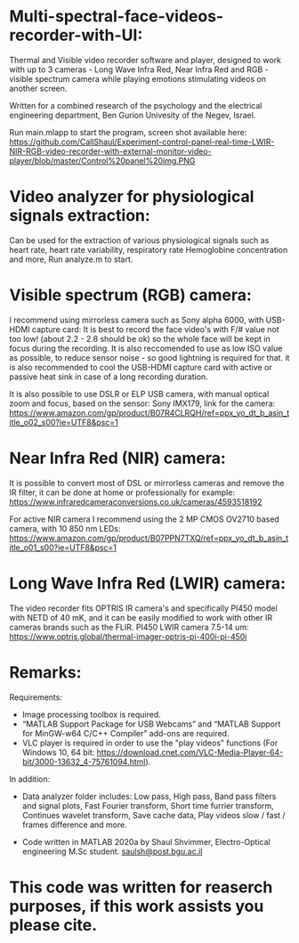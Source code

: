 # Multi-spectral-face-videos-recorder-with-UI: 
Thermal and Visible video recorder software and player, designed to work with up to 3 cameras - Long Wave Infra Red, Near Infra Red and RGB - visible spectrum camera while playing emotions stimulating videos on another screen.

Written for a combined research of the psychology and the electrical engineering department, Ben Gurion Univesity of the Negev, Israel.

Run main.mlapp to start the program, screen shot available here:
https://github.com/CallShaul/Experiment-control-panel-real-time-LWIR-NIR-RGB-video-recorder-with-external-monitor-video-player/blob/master/Control%20panel%20img.PNG

# Video analyzer for physiological signals extraction:
Can be used for the extraction of various physiological signals such as heart rate, heart rate variability, respiratory rate Hemoglobine concentration and more,
Run analyze.m to start.

# Visible spectrum (RGB) camera:
I recommend using mirrorless camera such as Sony alpha 6000, with USB-HDMI capture card:
It is best to record the face video's with F/# value not too low! (about 2.2 - 2.8 should be ok) so the whole face will be kept in focus during the recording. It is also reccomended to use as low ISO value as possible, to reduce sensor noise - so good lightning is required for that. it is also recommended to cool the USB-HDMI capture card with active or passive heat sink in case of a long recording duration.

It is also possible to use DSLR or ELP USB camera, with manual optical zoom and focus, based on the sensor: Sony IMX179, link for the camera:
https://www.amazon.com/gp/product/B07R4CLRQH/ref=ppx_yo_dt_b_asin_title_o02_s00?ie=UTF8&psc=1

# Near Infra Red (NIR) camera:
It is possible to convert most of DSL or mirrorless cameras and remove the IR filter, it can be done at home or professionally for example:
https://www.infraredcameraconversions.co.uk/cameras/4593518192

For active NIR camera I recommend using the 2 MP CMOS OV2710 based camera, with 10 850 nm LEDs:
https://www.amazon.com/gp/product/B07PPN7TXQ/ref=ppx_yo_dt_b_asin_title_o01_s00?ie=UTF8&psc=1


# Long Wave Infra Red (LWIR) camera:
The video recorder fits OPTRIS IR camera's and specifically PI450 model with NETD of 40 mK, and it can be easily modified to work with other IR cameras brands such as the FLIR.
PI450 LWIR camera 7.5-14 um: https://www.optris.global/thermal-imager-optris-pi-400i-pi-450i

# Remarks:

Requirements:

- Image processing toolbox is required.
- “MATLAB Support Package for USB Webcams” and “MATLAB Support for MinGW-w64 C/C++ Compiler” add-ons are required.
- VLC player is required in order to use the "play videos" functions (For Windows 10, 64 bit: https://download.cnet.com/VLC-Media-Player-64-bit/3000-13632_4-75761094.html).

In addition:

- Data analyzer folder includes: Low pass, High pass, Band pass filters and signal plots, Fast Fourier transform, Short time furrier transform, Continues wavelet transform, Save cache data, Play videos slow / fast / frames difference and more.

- Code written in MATLAB 2020a by Shaul Shvimmer, Electro-Optical engineering M.Sc student. saulsh@post.bgu.ac.il
# This code was written for reaserch purposes, if this work assists you please cite.
